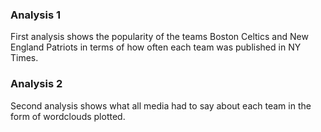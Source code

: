 ### Analysis 1

First analysis shows the popularity of the teams Boston Celtics and New England Patriots in terms of how often each team was published in NY Times.

### Analysis 2

Second analysis shows what all media had to say about each team in the form of wordclouds plotted.
